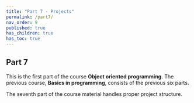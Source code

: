 ```yaml
---
title: "Part 7 - Projects"
permalink: /part7/
nav_order: 9
published: true
has_children: true
has_toc: true
---
```


## Part 7

This is the first part of the course **Object oriented programming**. The previous course, **Basics in programming**, consists of the previous six parts.

The seventh part of the course material handles proper project structure.